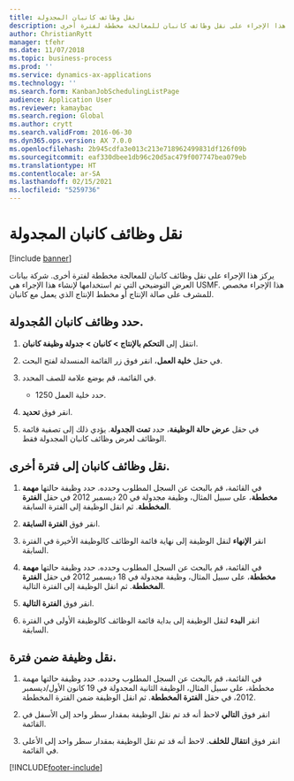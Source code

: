 ```yaml
---
title: نقل وظائف كانبان المجدولة
description: يركز هذا الإجراء على نقل وظائف كانبان للمعالجة مخططة لفترة أخرى.
author: ChristianRytt
manager: tfehr
ms.date: 11/07/2018
ms.topic: business-process
ms.prod: ''
ms.service: dynamics-ax-applications
ms.technology: ''
ms.search.form: KanbanJobSchedulingListPage
audience: Application User
ms.reviewer: kamaybac
ms.search.region: Global
ms.author: crytt
ms.search.validFrom: 2016-06-30
ms.dyn365.ops.version: AX 7.0.0
ms.openlocfilehash: 2b945cdfa3e013c213e718962499831df126f09b
ms.sourcegitcommit: eaf330dbee1db96c20d5ac479f007747bea079eb
ms.translationtype: HT
ms.contentlocale: ar-SA
ms.lasthandoff: 02/15/2021
ms.locfileid: "5259736"
---
```

# <a name="move-scheduled-kanban-jobs"></a>نقل وظائف كانبان المجدولة

[!include [banner](../../includes/banner.md)]

يركز هذا الإجراء على نقل وظائف كانبان للمعالجة مخططة لفترة أخرى. شركة بيانات العرض التوضيحي التي تم استخدامها لإنشاء هذا الإجراء هي USMF. هذا الإجراء مخصص للمشرف على صالة الإنتاج‬ أو مخطط الإنتاج‬ الذي يعمل مع كانبان.

## <a name="select-scheduled-kanban-jobs"></a>حدد وظائف كانبان المُجدولة. 

1. انتقل إلى **التحكم بالإنتاج > كانبان > جدولة وظيفة كانبان**. 

2. في حقل **خلية العمل**، انقر فوق زر القائمة المنسدلة لفتح البحث. 

3. في القائمة، قم بوضع علامة للصف المحدد. 
   - حدد خلية العمل 1250. 
4. انقر فوق **تحديد**. 

5. في حقل **عرض حالة الوظيفة**، حدد **تمت الجدولة**. يؤدي ذلك إلى تصفية قائمة الوظائف‬ لعرض وظائف كانبان المجدولة فقط. 

## <a name="move-kanban-jobs-to-a-different-period"></a>نقل وظائف كانبان إلى فترة أخرى. 

1. في القائمة، قم بالبحث عن السجل المطلوب وحدده. حدد وظيفة حالتها **مهمة مخططة**، على سبيل المثال، وظيفة مجدولة في 20 ديسمبر 2012 في حقل **الفترة المخططة**. ثم انقل الوظيفة إلى الفترة السابقة. 

2. انقر فوق **الفترة السابقة**. 

3. انقر **الإنهاء** لنقل الوظيفة إلى نهاية قائمة الوظائف كالوظيفة الأخيرة في الفترة السابقة. 

4. في القائمة، قم بالبحث عن السجل المطلوب وحدده. حدد وظيفة حالتها **مهمة مخططة**، على سبيل المثال، وظيفة مجدولة في 18 ديسمبر 2012 في حقل **الفترة المخططة**. ثم انقل الوظيفة إلى الفترة التالية. 

5. انقر فوق **الفترة التالية**. 

6. انقر **البدء** لنقل الوظيفة إلى بداية قائمة الوظائف كالوظيفة الأولى في الفترة السابقة. 

## <a name="move-a-job-within-a-period"></a>نقل وظيفة ضمن فترة. 

1. في القائمة، قم بالبحث عن السجل المطلوب وحدده. حدد وظيفة حالتها مهمة مخططة، على سبيل المثال، الوظيفة الثانية المجدولة في 19 كانون الأول/ديسمبر 2012، في حقل **الفترة المخططة**. ثم انقل الوظيفة ضمن الفترة المخططة. 

2. انقر فوق **التالي** لاحظ أنه قد تم نقل الوظيفة بمقدار سطر واحد إلى الأسفل في القائمة. 

3. انقر فوق **انتقال للخلف**. لاحظ أنه قد تم نقل الوظيفة بمقدار سطر واحد إلى الأعلى في القائمة.


[!INCLUDE[footer-include](../../../includes/footer-banner.md)]